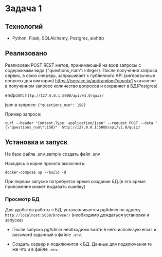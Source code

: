 # Задача 1

## Технологий
 - Python, Flask, SQLAlchemy, Postgres, aiohttp
    

## Реализовано
Реализован POST REST метод, принимающий на вход запросы с содержимым 
вида {"questions_num": integer}. После получения запроса сервис, в свою 
очередь, запрашивает с публичного API (англоязычные вопросы для викторин) 
https://jservice.io/api/random?count=1 указанное в полученном запросе 
количество вопросов и сохраняет в БД(Postgres)

endpoint: `http://127.0.0.1:5000/api/v1.0/quiz/`

json в запросе: `{"questions_num": 158}`

Пример запроса:

`curl --header "Content-Type: application/json" --request POST --data "{\"questions_num\":158}"  http://127.0.0.1:5000/api/v1.0/quiz/`

## Установка и запуск

На базе файла .env_sample создать файл .env

Находясь в корне проекта выполнить: 

`docker-compose up --build -d`

При первом запуске потребуется время создание БД.(в это время приложение может выдавать ошибку)

### Просмотр БД
Для удобства работы с БД, устанавливается pgAdmin по адресу `http://localhost:5050/browser/`
(необходимо дождаться установки и запуска)

- После запуска pgAdmin необходимо войти в него использую email и password
заданный в файле `.env`.

- Создать сервер и подключится к БД. Данные для подключения те же 
что и в файле `.env`.
